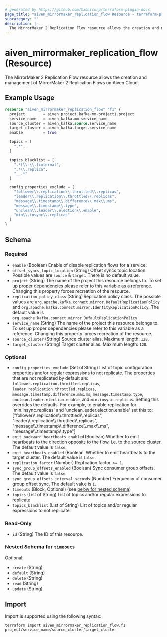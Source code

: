 ```yaml
---
# generated by https://github.com/hashicorp/terraform-plugin-docs
page_title: "aiven_mirrormaker_replication_flow Resource - terraform-provider-aiven"
subcategory: ""
description: |-
  The MirrorMaker 2 Replication Flow resource allows the creation and management of MirrorMaker 2 Replication Flows on Aiven Cloud.
---
```


# aiven_mirrormaker_replication_flow (Resource)

The MirrorMaker 2 Replication Flow resource allows the creation and management of MirrorMaker 2 Replication Flows on Aiven Cloud.

## Example Usage

```terraform
resource "aiven_mirrormaker_replication_flow" "f1" {
  project        = aiven_project.kafka-mm-project1.project
  service_name   = aiven_kafka.mm.service_name
  source_cluster = aiven_kafka.source.service_name
  target_cluster = aiven_kafka.target.service_name
  enable         = true

  topics = [
    ".*",
  ]

  topics_blacklist = [
    ".*[\\-\\.]internal",
    ".*\\.replica",
    "__.*"
  ]

  config_properties_exclude = [
    "follower\\.replication\\.throttled\\.replicas",
    "leader\\.replication\\.throttled\\.replicas",
    "message\\.timestamp\\.difference\\.max\\.ms",
    "message\\.timestamp\\.type",
    "unclean\\.leader\\.election\\.enable",
    "min\\.insync\\.replicas"
  ]
}
```

<!-- schema generated by tfplugindocs -->
## Schema

### Required

- `enable` (Boolean) Enable of disable replication flows for a service.
- `offset_syncs_topic_location` (String) Offset syncs topic location. Possible values are `source` & `target`. There is no default value.
- `project` (String) The name of the project this resource belongs to. To set up proper dependencies please refer to this variable as a reference. Changing this property forces recreation of the resource.
- `replication_policy_class` (String) Replication policy class. The possible values are `org.apache.kafka.connect.mirror.DefaultReplicationPolicy` and `org.apache.kafka.connect.mirror.IdentityReplicationPolicy`. The default value is `org.apache.kafka.connect.mirror.DefaultReplicationPolicy`.
- `service_name` (String) The name of the project this resource belongs to. To set up proper dependencies please refer to this variable as a reference. Changing this property forces recreation of the resource.
- `source_cluster` (String) Source cluster alias. Maximum length: `128`.
- `target_cluster` (String) Target cluster alias. Maximum length: `128`.

### Optional

- `config_properties_exclude` (Set of String) List of topic configuration properties and/or regular expressions to not replicate. The properties that are not replicated by default are: `follower.replication.throttled.replicas`, `leader.replication.throttled.replicas`, `message.timestamp.difference.max.ms`, `message.timestamp.type`, `unclean.leader.election.enable`, and `min.insync.replicas`. Setting this overrides the defaults. For example, to enable replication for 'min.insync.replicas' and 'unclean.leader.election.enable' set this to: ["follower\\\\.replication\\\\.throttled\\\\.replicas", "leader\\\\.replication\\\\.throttled\\\\.replicas", "message\\\\.timestamp\\\\.difference\\\\.max\\\\.ms",  "message\\\\.timestamp\\\\.type"]
- `emit_backward_heartbeats_enabled` (Boolean) Whether to emit heartbeats to the direction opposite to the flow, i.e. to the source cluster. The default value is `false`.
- `emit_heartbeats_enabled` (Boolean) Whether to emit heartbeats to the target cluster. The default value is `false`.
- `replication_factor` (Number) Replication factor, `>= 1`.
- `sync_group_offsets_enabled` (Boolean) Sync consumer group offsets. The default value is `false`.
- `sync_group_offsets_interval_seconds` (Number) Frequency of consumer group offset sync. The default value is `1`.
- `timeouts` (Block, Optional) (see [below for nested schema](#nestedblock--timeouts))
- `topics` (List of String) List of topics and/or regular expressions to replicate
- `topics_blacklist` (List of String) List of topics and/or regular expressions to not replicate.

### Read-Only

- `id` (String) The ID of this resource.

<a id="nestedblock--timeouts"></a>
### Nested Schema for `timeouts`

Optional:

- `create` (String)
- `default` (String)
- `delete` (String)
- `read` (String)
- `update` (String)

## Import

Import is supported using the following syntax:

```shell
terraform import aiven_mirrormaker_replication_flow.f1 project/service_name/source_cluster/target_cluster
```
